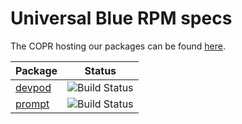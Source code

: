 # Universal Blue RPM specs

The COPR hosting our packages can be found [here](https://copr.fedorainfracloud.org/coprs/ublue-os).

|Package|Status|
|---|---|
|[devpod](https://devpod.sh/)|![Build Status](https://copr.fedorainfracloud.org/coprs/ublue-os/staging/package/devpod/status_image/last_build.png)|
|[prompt](https://gitlab.gnome.org/chergert/prompt)|![Build Status](https://copr.fedorainfracloud.org/coprs/ublue-os/staging/package/prompt/status_image/last_build.png)|
